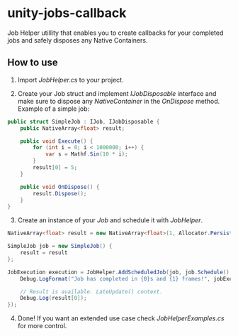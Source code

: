 # unity-jobs-callback
Job Helper utillity that enables you to create callbacks for your completed jobs and safely disposes any Native Containers.

## How to use
1. Import _JobHelper.cs_ to your project.

2. Create your Job struct and implement _IJobDisposable_ interface and make sure to dispose any _NativeContainer_ in the _OnDispose_ method. Example of a simple job:
```csharp
public struct SimpleJob : IJob, IJobDisposable {
    public NativeArray<float> result;

    public void Execute() {
        for (int i = 0; i < 1000000; i++) {
            var s = Mathf.Sin(10 * i);
        }
        result[0] = 5;
    }

    public void OnDispose() {
        result.Dispose();
    }
}
```
3. Create an instance of your _Job_ and schedule it with _JobHelper_.
```csharp
NativeArray<float> result = new NativeArray<float>(1, Allocator.Persistent);

SimpleJob job = new SimpleJob() {
    result = result
};

JobExecution execution = JobHelper.AddScheduledJob(job, job.Schedule(), (jobExecutor) => {
    Debug.LogFormat("Job has completed in {0}s and {1} frames!", jobExecutor.Duration, jobExecutor.FramesTaken);

    // Result is available. LateUpdate() context.
    Debug.Log(result[0]);
});
```
4. Done! If you want an extended use case check _JobHelperExamples.cs_ for more control.

